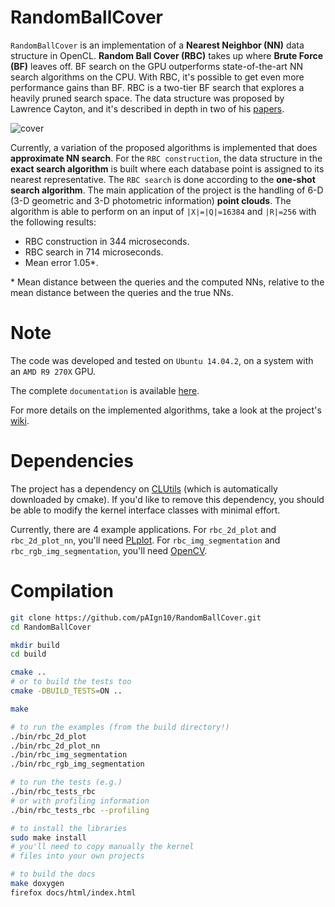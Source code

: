 # RandomBallCover
`RandomBallCover` is an implementation of a **Nearest Neighbor (NN)** data structure in OpenCL. **Random Ball Cover (RBC)** takes up where **Brute Force (BF)** leaves off. BF search on the GPU outperforms state-of-the-art NN search algorithms on the CPU. With RBC, it's possible to get even more performance gains than BF. RBC is a two-tier BF search that explores a heavily pruned search space. The data structure was proposed by Lawrence Cayton, and it's described in depth in two of his [papers](http://www.lcayton.com/papers.html).

![cover](http://i76.photobucket.com/albums/j16/paign10/rbc_cover_zpscejuigei.png)

Currently, a variation of the proposed algorithms is implemented that does **approximate NN search**. For the `RBC construction`, the data structure in the **exact search algorithm** is built where each database point is assigned to its nearest representative. The `RBC search` is done according to the **one-shot search algorithm**. The main application of the project is the handling of 6-D (3-D geometric and 3-D photometric information) **point clouds**. The algorithm is able to perform on an input of `|X|=|Q|=16384` and `|R|=256` with the following results:
* RBC construction in 344 microseconds.
* RBC search in 714 microseconds.
* Mean error 1.05\*.

\* Mean distance between the queries and the computed NNs, relative to the mean distance between the queries and the true NNs.

# Note
The code was developed and tested on `Ubuntu 14.04.2`, on a system with an `AMD R9 270X` GPU.

The complete `documentation` is available [here](http://random-ball-cover.paign10.me).

For more details on the implemented algorithms, take a look at the project's [wiki](https://github.com/pAIgn10/RandomBallCover/wiki/Algorithms).

# Dependencies
The project has a dependency on [CLUtils](https://github.com/pAIgn10/CLUtils) (which is automatically downloaded by cmake). If you'd like to remove this dependency, you should be able to modify the kernel interface classes with minimal effort.

Currently, there are 4 example applications. For `rbc_2d_plot` and `rbc_2d_plot_nn`, you'll need [PLplot](http://plplot.sourceforge.net/). For `rbc_img_segmentation` and `rbc_rgb_img_segmentation`, you'll need [OpenCV](https://github.com/jayrambhia/Install-OpenCV).

# Compilation

```bash
git clone https://github.com/pAIgn10/RandomBallCover.git
cd RandomBallCover

mkdir build
cd build

cmake ..
# or to build the tests too
cmake -DBUILD_TESTS=ON ..

make

# to run the examples (from the build directory!)
./bin/rbc_2d_plot
./bin/rbc_2d_plot_nn
./bin/rbc_img_segmentation
./bin/rbc_rgb_img_segmentation

# to run the tests (e.g.)
./bin/rbc_tests_rbc
# or with profiling information
./bin/rbc_tests_rbc --profiling

# to install the libraries
sudo make install
# you'll need to copy manually the kernel 
# files into your own projects

# to build the docs
make doxygen
firefox docs/html/index.html
```